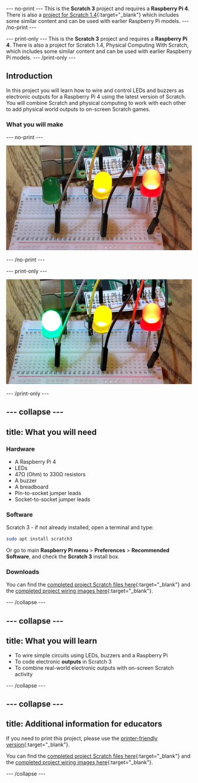 --- no-print ---
This is the **Scratch 3** project and requires a **Raspberry Pi 4**. There is also a [project for Scratch 1.4](https://projects.raspberrypi.org/en/projects/physical-computing-with-scratch14){:target="_blank"} which includes some similar content and can be used with earlier Raspberry Pi models.
--- /no-print ---

--- print-only ---
This is the **Scratch 3** project and requires a **Raspberry Pi 4**. There is also a project for Scratch 1.4, Physical Computing With Scratch, which includes some similar content and can be used with earlier Raspberry Pi models.
--- /print-only ---

## Introduction

In this project you will learn how to wire and control LEDs and buzzers as electronic outputs for a Raspberry Pi 4 using the latest version of Scratch. 
You will combine Scratch and physical computing to work with each other to add physical world outputs to on-screen Scratch games.

### What you will make

--- no-print ---

![LED light show](images/lightShow_completedTask.gif)

--- /no-print ---

--- print-only ---

![LED light show](images/lightShow_completedTask.png)

--- /print-only ---

--- collapse ---
---
title: What you will need
---
### Hardware

- A Raspberry Pi 4
- LEDs
- 47Ω (Ohm) to 330Ω resistors
- A buzzer
- A breadboard
- Pin-to-socket jumper leads
- Socket-to-socket jumper leads

### Software

Scratch 3 - if not already installed, open a terminal and type:

```bash
sudo apt install scratch3
```

Or go to main **Raspberry Pi menu** > **Preferences** > **Recommended Software**, and check the **Scratch 3** install box.

### Downloads

You can find the [completed project Scratch files here](http://rpf.io/p/en/leds-buzzers-scratch-games-get){:target="_blank"} and the [completed project wiring images here](http://rpf.io/p/en/leds-buzzers-scratch-games-go){:target="_blank"}.

--- /collapse ---

--- collapse ---
---
title: What you will learn
---

+ To wire simple circuits using LEDs, buzzers and a Raspberry Pi
+ To code electronic **outputs** in Scratch 3
+ To combine real-world electronic outputs with on-screen Scratch activity

--- /collapse ---

--- collapse ---
---
title: Additional information for educators
---

If you need to print this project, please use the [printer-friendly version](https://projects.raspberrypi.org/en/projects/leds-buzzers-scratch-games/print){:target="_blank"}.

You can find the [completed project Scratch files here](http://rpf.io/p/en/leds-buzzers-scratch-games-get){:target="_blank"} and the [completed project wiring images here](http://rpf.io/p/en/leds-buzzers-scratch-games-go){:target="_blank"}.

--- /collapse ---
